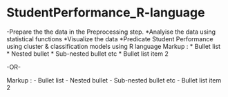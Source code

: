 # StudentPerformance_R-language

-Prepare the the data in the Preprocessing step.
*Analyise the data using statistical functions
*Visualize the data 
*Predicate Student Performance using cluster &amp; classification models using R language 
 Markup : * Bullet list
              * Nested bullet
                  * Sub-nested bullet etc
          * Bullet list item 2

-OR-

 Markup : - Bullet list
              - Nested bullet
                  - Sub-nested bullet etc
          - Bullet list item 2 
